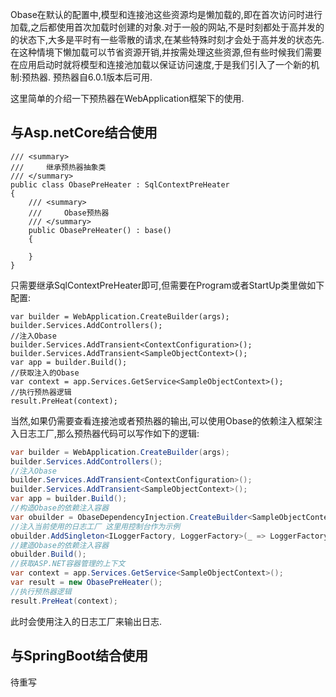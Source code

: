 Obase在默认的配置中,模型和连接池这些资源均是懒加载的,即在首次访问时进行加载,之后都使用首次加载时创建的对象.对于一般的网站,不是时刻都处于高并发的的状态下,大多是平时有一些零散的请求,在某些特殊时刻才会处于高并发的状态先.在这种情境下懒加载可以节省资源开销,并按需处理这些资源,但有些时候我们需要在应用启动时就将模型和连接池加载以保证访问速度,于是我们引入了一个新的机制:预热器.
预热器自6.0.1版本后可用.

这里简单的介绍一下预热器在WebApplication框架下的使用.

## 与Asp.netCore结合使用

```
/// <summary>
///     继承预热器抽象类
/// </summary>
public class ObasePreHeater : SqlContextPreHeater
{
    /// <summary>
    ///     Obase预热器
    /// </summary>
    public ObasePreHeater() : base()
    {

    }
}
```

只需要继承SqlContextPreHeater即可,但需要在Program或者StartUp类里做如下配置:

```
var builder = WebApplication.CreateBuilder(args);
builder.Services.AddControllers();
//注入Obase
builder.Services.AddTransient<ContextConfiguration>();
builder.Services.AddTransient<SampleObjectContext>();
var app = builder.Build();
//获取注入的Obase
var context = app.Services.GetService<SampleObjectContext>();
//执行预热器逻辑
result.PreHeat(context);
```

当然,如果仍需要查看连接池或者预热器的输出,可以使用Obase的依赖注入框架注入日志工厂,那么预热器代码可以写作如下的逻辑:

```c#
var builder = WebApplication.CreateBuilder(args);
builder.Services.AddControllers();
//注入Obase
builder.Services.AddTransient<ContextConfiguration>();
builder.Services.AddTransient<SampleObjectContext>();
var app = builder.Build();
//构造Obase的依赖注入容器
var obuilder = ObaseDependencyInjection.CreateBuilder<SampleObjectContext>();
//注入当前使用的日志工厂 这里用控制台作为示例
obuilder.AddSingleton<ILoggerFactory, LoggerFactory>(_ => LoggerFactory.Create(p=> p.AddConsole()));
//建造Obase的依赖注入容器
obuilder.Build();
//获取ASP.NET容器管理的上下文
var context = app.Services.GetService<SampleObjectContext>();
var result = new ObasePreHeater();
//执行预热器逻辑
result.PreHeat(context);
```
此时会使用注入的日志工厂来输出日志.


## 与SpringBoot结合使用

待重写